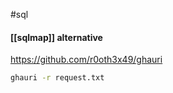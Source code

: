 #sql
#### [[sqlmap]] alternative

https://github.com/r0oth3x49/ghauri


```bash
ghauri -r request.txt
```
